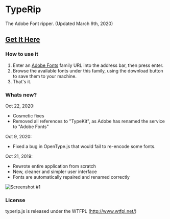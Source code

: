 # TypeRip
The Adobe Font ripper. (Updated March 9th, 2020)
## [Get It Here](http://codezombie.github.io/TypeRip/)

### How to use it
  1. Enter an [Adobe Fonts](https://fonts.adobe.com/) family URL into the address bar, then press enter.
  2. Browse the available fonts under this family, using the download button to save them to your machine.
  3. That's it.

### Whats new?
Oct 22, 2020:
* Cosmetic fixes
* Removed all references to "TypeKit", as Adobe has renamed the service to "Adobe Fonts"

Oct 9, 2020:
* Fixed a bug in OpenType.js that would fail to re-encode some fonts.

Oct 21, 2019:
* Rewrote entire application from scratch
* New, cleaner and simpler user interface
* Fonts are automatically repaired and renamed correctly

![Screenshot #1](https://i.imgur.com/cAtH5qR.png)

### License
typerip.js is released under the WTFPL (http://www.wtfpl.net/)
